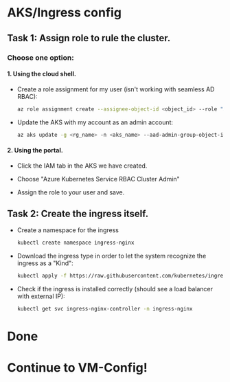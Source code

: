 # AKS/Ingress config
 
 ## Task 1: Assign role to rule the cluster.

### Choose one option:
#### 1. Using the cloud shell.
   - Create a role assignment for my user (isn't working with seamless AD RBAC):
      ```bash
      az role assignment create --assignee-object-id <object_id> --role "Azure Kubernetes Service RBAC Cluster Admin" --scope /subscriptions/<subscription_id>/resourcegroups/<rg_name>/providers/Microsoft.ContainerService/managedClusters/<aks_name>
      ```

   - Update the AKS with my account as an admin account:

      ```bash
      az aks update -g <rg_name> -n <aks_name> --aad-admin-group-object-ids <object_id>
      ```
#### 2. Using the portal.
- Click the IAM tab in the AKS we have created.

- Choose "Azure Kubernetes Service RBAC Cluster Admin" 

- Assign the role to your user and save.

 

## Task 2: Create the ingress itself.

- Create a namespace for the ingress

     ```bash
     kubectl create namespace ingress-nginx
     ```

 - Download the ingress type in order to let the system recognize the ingress as a "Kind":

      ```bash
      kubectl apply -f https://raw.githubusercontent.com/kubernetes/ingress-nginx/controller-v1.2.1/deploy/static/provider/cloud/deploy.yaml
      ```

 - Check if the ingress is installed correctly (should see a load balancer with external IP):

      ```bash
      kubectl get svc ingress-nginx-controller -n ingress-nginx
      ```

# Done
# Continue to VM-Config!
